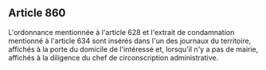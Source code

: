 Article 860
----
L'ordonnance mentionnée à l'article 628 et l'extrait de condamnation mentionné à
l'article 634 sont insérés dans l'un des journaux du territoire, affichés à la
porte du domicile de l'intéressé et, lorsqu'il n'y a pas de mairie, affichés à
la diligence du chef de circonscription administrative.
